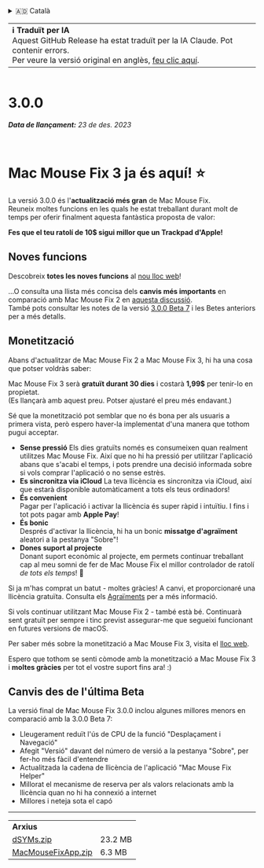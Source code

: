<details>
<summary>🇦🇩 Català</summary>

[🇬🇧 English (GitHub)](https://github.com/noah-nuebling/mac-mouse-fix/releases/tag/3.0.0)\
**🇦🇩 Català**\
[🇩🇪 Deutsch](https://redirect.macmousefix.com/?target=mmf-release&tag=3.0.0&locale=de)\
[🇪🇸 Español](https://redirect.macmousefix.com/?target=mmf-release&tag=3.0.0&locale=es)\
[🇫🇷 Français](https://redirect.macmousefix.com/?target=mmf-release&tag=3.0.0&locale=fr)\
[🇮🇩 Indonesia](https://redirect.macmousefix.com/?target=mmf-release&tag=3.0.0&locale=id)\
[🇮🇹 Italiano](https://redirect.macmousefix.com/?target=mmf-release&tag=3.0.0&locale=it)\
[🇭🇺 Magyar](https://redirect.macmousefix.com/?target=mmf-release&tag=3.0.0&locale=hu)\
[🇳🇱 Nederlands](https://redirect.macmousefix.com/?target=mmf-release&tag=3.0.0&locale=nl)\
[🇵🇱 Polski](https://redirect.macmousefix.com/?target=mmf-release&tag=3.0.0&locale=pl)\
[🇧🇷 Português (Brasil)](https://redirect.macmousefix.com/?target=mmf-release&tag=3.0.0&locale=pt-BR)\
[🇵🇹 Português (Portugal)](https://redirect.macmousefix.com/?target=mmf-release&tag=3.0.0&locale=pt-PT)\
[🇷🇴 Română](https://redirect.macmousefix.com/?target=mmf-release&tag=3.0.0&locale=ro)\
[🇸🇪 Svenska](https://redirect.macmousefix.com/?target=mmf-release&tag=3.0.0&locale=sv)\
[🇻🇳 Tiếng Việt](https://redirect.macmousefix.com/?target=mmf-release&tag=3.0.0&locale=vi)\
[🇹🇷 Türkçe](https://redirect.macmousefix.com/?target=mmf-release&tag=3.0.0&locale=tr)\
[🇨🇿 Čeština](https://redirect.macmousefix.com/?target=mmf-release&tag=3.0.0&locale=cs)\
[🇬🇷 Ελληνικά](https://redirect.macmousefix.com/?target=mmf-release&tag=3.0.0&locale=el)\
[🇷🇺 Русский](https://redirect.macmousefix.com/?target=mmf-release&tag=3.0.0&locale=ru)\
[🇺🇦 Українська](https://redirect.macmousefix.com/?target=mmf-release&tag=3.0.0&locale=uk)\
[🇮🇱 עברית](https://redirect.macmousefix.com/?target=mmf-release&tag=3.0.0&locale=he)\
[🇸🇦 العربية](https://redirect.macmousefix.com/?target=mmf-release&tag=3.0.0&locale=ar)\
[🇮🇳 हिन्दी](https://redirect.macmousefix.com/?target=mmf-release&tag=3.0.0&locale=hi)\
[🇹🇭 ไทย](https://redirect.macmousefix.com/?target=mmf-release&tag=3.0.0&locale=th)\
[🇨🇳 中文 (简体)](https://redirect.macmousefix.com/?target=mmf-release&tag=3.0.0&locale=zh-Hans)\
[🇨🇳 中文 (繁體)](https://redirect.macmousefix.com/?target=mmf-release&tag=3.0.0&locale=zh-Hant)\
[🇭🇰 中文（香港)](https://redirect.macmousefix.com/?target=mmf-release&tag=3.0.0&locale=zh-HK)\
[🇯🇵 日本語](https://redirect.macmousefix.com/?target=mmf-release&tag=3.0.0&locale=ja)\
[🇰🇷 한국어](https://redirect.macmousefix.com/?target=mmf-release&tag=3.0.0&locale=ko)\
[Help translate Mac Mouse Fix to different languages!](https://github.com/noah-nuebling/mac-mouse-fix/discussions/731)
</details>
<table align=><td>
<b>ℹ️ Traduït per IA</b><br>
Aquest GitHub Release ha estat traduït per la IA Claude. Pot contenir errors.<br>
Per veure la versió original en anglès, <a href="https://github.com/noah-nuebling/mac-mouse-fix/releases/tag/3.0.0">feu clic aquí</a>.
</td></table>

<table></table>

# 3.0.0
***Data de llançament:** 23 de des. 2023*

<br>

# Mac Mouse Fix 3 ja és aquí! ⭐️

La versió 3.0.0 és l'**actualització més gran** de Mac Mouse Fix.\
Reuneix moltes funcions en les quals he estat treballant durant molt de temps per oferir finalment aquesta fantàstica proposta de valor:

**Fes que el teu ratolí de 10$ sigui millor que un Trackpad d'Apple!**

## Noves funcions

Descobreix **totes les noves funcions** al [nou lloc web](http://macmousefix.com/)!

...O consulta una llista més concisa dels **canvis més importants** en comparació amb Mac Mouse Fix 2 en [aquesta discussió](https://github.com/noah-nuebling/mac-mouse-fix/discussions/743#discussioncomment-7938922).\
També pots consultar les notes de la versió [3.0.0 Beta 7](https://redirect.macmousefix.com/?target=mmf-release&tag=3.0.0-Beta-7&locale=ca) i les Betes anteriors per a més detalls.

## Monetització

Abans d'actualitzar de Mac Mouse Fix 2 a Mac Mouse Fix 3, hi ha una cosa que potser voldràs saber:

Mac Mouse Fix 3 serà **gratuït durant 30 dies** i costarà **1,99$** per tenir-lo en propietat.\
(Es llançarà amb aquest preu. Potser ajustaré el preu més endavant.)

Sé que la monetització pot semblar que no és bona per als usuaris a primera vista, però espero haver-la implementat d'una manera que tothom pugui acceptar.

- **Sense pressió**
   Els dies gratuïts només es consumeixen quan realment utilitzes Mac Mouse Fix. Així que no hi ha pressió per utilitzar l'aplicació abans que s'acabi el temps, i pots prendre una decisió informada sobre si vols comprar l'aplicació o no sense estrès.
- **Es sincronitza via iCloud**
  La teva llicència es sincronitza via iCloud, així que estarà disponible automàticament a tots els teus ordinadors!
- **És convenient**\
   Pagar per l'aplicació i activar la llicència és super ràpid i intuïtiu. I fins i tot pots pagar amb **Apple Pay**!
- **És bonic**\
   Després d'activar la llicència, hi ha un bonic **missatge d'agraïment** aleatori a la pestanya "Sobre"!
- **Dones suport al projecte**\
   Donant suport econòmic al projecte, em permets continuar treballant cap al meu somni de fer de Mac Mouse Fix el millor controlador de ratolí *de tots els temps*! 🚀

Si ja m'has comprat un batut - moltes gràcies! A canvi, et proporcionaré una llicència gratuïta. Consulta els [Agraïments](https://github.com/noah-nuebling/mac-mouse-fix/blob/master/Acknowledgements.md#-paypal-donations) per a més informació.

Si vols continuar utilitzant Mac Mouse Fix 2 - també està bé. Continuarà sent gratuït per sempre i tinc previst assegurar-me que segueixi funcionant en futures versions de macOS.

Per saber més sobre la monetització a Mac Mouse Fix 3, visita el [lloc web](https://macmousefix.com/#price).

Espero que tothom se senti còmode amb la monetització a Mac Mouse Fix 3 i **moltes gràcies** per tot el vostre suport fins ara! :)

## Canvis des de l'última Beta

La versió final de Mac Mouse Fix 3.0.0 inclou algunes millores menors en comparació amb la 3.0.0 Beta 7:

- Lleugerament reduït l'ús de CPU de la funció "Desplaçament i Navegació"
- Afegit "Versió" davant del número de versió a la pestanya "Sobre", per fer-ho més fàcil d'entendre
- Actualitzada la cadena de llicència de l'aplicació "Mac Mouse Fix Helper"
- Millorat el mecanisme de reserva per als valors relacionats amb la llicència quan no hi ha connexió a internet
- Millores i neteja sota el capó

---

<table align="start">
<tr>
    <td colspan=2>
        <b>Arxius</b>
    </td>
</tr>
<tr>
    <td><a href="https://github.com/noah-nuebling/mac-mouse-fix/releases/download/3.0.0/dSYMs.zip">dSYMs.zip</a></td>
    <td>23.2 MB</td>
</tr>
<tr>
    <td><a href="https://github.com/noah-nuebling/mac-mouse-fix/releases/download/3.0.0/MacMouseFixApp.zip">MacMouseFixApp.zip</a></td>
    <td>6.3 MB</td>
</tr>
</table>